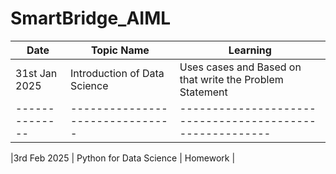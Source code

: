# SmartBridge_AIML

| Date | Topic Name | Learning |
|-------| ----------| ---------|
|31st Jan 2025 | Introduction of Data Science | Uses cases and Based on that write the Problem Statement|
|--------------|-------------------------------|--------------------------------------------------------|

|3rd Feb 2025 | Python for Data Science | Homework |
